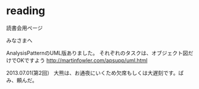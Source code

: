 reading
=======

読書会用ページ

みなさまへ

AnalysisPatternのUML版ありました。
それぞれのタスクは、オブジェクト図だけでOKですよう
http://martinfowler.com/apsupp/uml.html


2013.07.01(第2回）
大熊は、お通夜にいくため欠席もしくは大遅刻です。ばみ、頼んだ。
